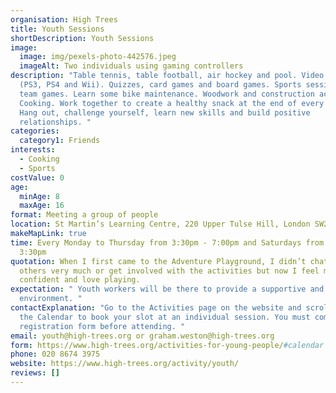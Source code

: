 ```yaml
---
organisation: High Trees
title: Youth Sessions
shortDescription: Youth Sessions
image:
  image: img/pexels-photo-442576.jpeg
  imageAlt: Two individuals using gaming controllers
description: "Table tennis, table football, air hockey and pool. Video games
  (PS3, PS4 and Wii). Quizzes, card games and board games. Sports sessions and
  team games. Learn some bike maintenance. Woodwork and construction activities.
  Cooking. Work together to create a healthy snack at the end of every session.
  Hang out, challenge yourself, learn new skills and build positive
  relationships. "
categories:
  category1: Friends
interests:
  - Cooking
  - Sports
costValue: 0
age:
  minAge: 8
  maxAge: 16
format: Meeting a group of people
location: St Martin’s Learning Centre, 220 Upper Tulse Hill, London SW2 2NS
makeMapLink: true
time: Every Monday to Thursday from 3:30pm - 7:00pm and Saturdays from 12:30pm -
  3:30pm
quotation: When I first came to the Adventure Playground, I didn’t chat to the
  others very much or get involved with the activities but now I feel more
  confident and love playing.
expectation: " Youth workers will be there to provide a supportive and engaging
  environment. "
contactExplanation: "Go to the Activities page on the website and scroll down to
  the Calendar to book your slot at an individual session. You must complete a
  registration form before attending. "
email: youth@high-trees.org or graham.weston@high-trees.org
form: https://www.high-trees.org/activities-for-young-people/#calendar
phone: 020 8674 3975
website: https://www.high-trees.org/activity/youth/
reviews: []
---
```

